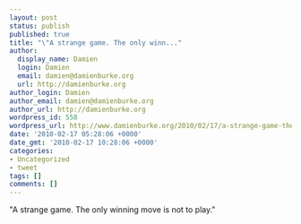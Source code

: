 ```yaml
---
layout: post
status: publish
published: true
title: "\"A strange game. The only winn..."
author:
  display_name: Damien
  login: Damien
  email: damien@damienburke.org
  url: http://damienburke.org
author_login: Damien
author_email: damien@damienburke.org
author_url: http://damienburke.org
wordpress_id: 558
wordpress_url: http://www.damienburke.org/2010/02/17/a-strange-game-the-only-winn/
date: '2010-02-17 05:28:06 +0000'
date_gmt: '2010-02-17 10:28:06 +0000'
categories:
- Uncategorized
- tweet
tags: []
comments: []
---
```

<p>"A strange game. The only winning move is not to play."</p>
